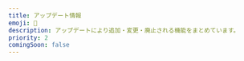 ```yaml
---
title: アップデート情報
emoji: 🌟
description: アップデートにより追加・変更・廃止される機能をまとめています。
priority: 2
comingSoon: false
---
```

